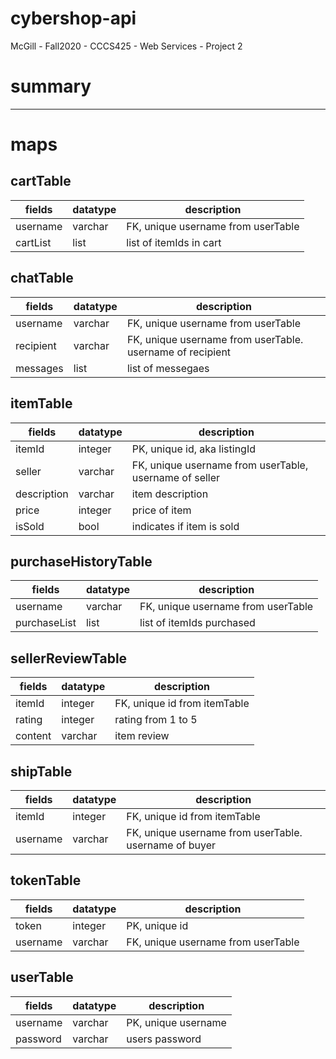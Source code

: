 # cybershop-api
McGill - Fall2020 - CCCS425 - Web Services - Project 2

# summary

---

# maps

## cartTable
| fields | datatype | description |
| --- | --- | --- |
| username | varchar | FK, unique username from userTable |
| cartList | list | list of itemIds in cart |

## chatTable
| fields | datatype | description |
| --- | --- | --- |
| username | varchar | FK, unique username from userTable |
| recipient | varchar | FK, unique username from userTable. username of recipient | 
| messages | list | list of messegaes |

## itemTable
| fields | datatype | description |
| --- | --- | --- |
| itemId | integer | PK, unique id, aka listingId |
| seller | varchar | FK, unique username from userTable, username of seller |
| description | varchar | item description |
| price | integer | price of item |
| isSold | bool | indicates if item is sold |

## purchaseHistoryTable
| fields | datatype | description |
| --- | --- | --- |
| username | varchar | FK, unique username from userTable |
| purchaseList | list | list of itemIds purchased |

## sellerReviewTable
| fields | datatype | description |
| --- | --- | --- |
| itemId | integer | FK, unique id from itemTable |
| rating | integer | rating from 1 to 5 |
| content | varchar | item review |

## shipTable
| fields | datatype | description |
| --- | --- | --- |
| itemId | integer | FK, unique id from itemTable |
| username | varchar | FK, unique username from userTable. username of buyer |

## tokenTable
| fields | datatype | description |
| --- | --- | --- |
| token | integer | PK, unique id |
| username | varchar | FK, unique username from userTable |

## userTable
| fields | datatype | description |
| --- | --- | --- |
| username | varchar | PK, unique username |
| password | varchar | users password |

